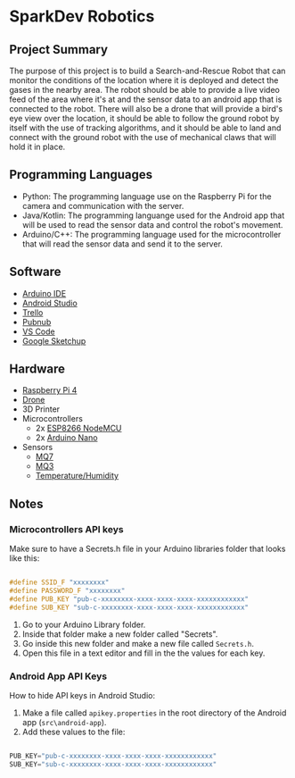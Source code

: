# SparkDev Robotics

<!--- 
## Team

**Lead:** [Fernando Barranco](https://github.com/FJBarranco)\
**Co-lead:** [Franklin Abreu](https://github.com/frahz)\
**Team-Member:** [John Marcial](https://github.com/Junzino)\
**Team-member:** [Militza Mercado-Rogers](https://github.com/MilRog)\
**Team-Member:** Anthony Velazquez\
**Team-Member:** [Javier Fernandez](https://github.com/theogcrafted)\
**Team-Member:** Natalie Rodriguez\
**Team-Member:** Kyle Reynolds\
**Team-Member:** Eloy Beaucejor
-->

## Project Summary

The purpose of this project is to build a Search-and-Rescue Robot that can monitor the conditions of the location where it is deployed and detect the gases in the nearby area. The robot should be able to provide a live video feed of the area where it's at and the sensor data to an android app that is connected to the robot. There will also be a drone that will provide a bird's eye view over the location, it should be able to follow the ground robot by itself with the use of tracking algorithms, and it should be able to land and connect with the ground robot with the use of mechanical claws that will hold it in place.

## Programming Languages

* Python: The programming language use on the Raspberry Pi for the camera and communication with the server.
* Java/Kotlin: The programming languange used for the Android app that will be used to read the sensor data and control the robot's movement.
* Arduino/C++: The programming language used for the microcontroller that will read the sensor data and send it to the server.

## Software

* [Arduino IDE](https://www.arduino.cc/en/software)
* [Android Studio](https://developer.android.com/studio)
* [Trello](https://trello.com/)
* [Pubnub](https://www.pubnub.com/)
* [VS Code](https://code.visualstudio.com/)
* [Google Sketchup](https://www.sketchup.com/)

## Hardware

* [Raspberry Pi 4](https://www.raspberrypi.org/products/raspberry-pi-4-model-b/)
* [Drone](https://www.contixo.com/f30-drone)
* 3D Printer
* Microcontrollers
  * 2x [ESP8266 NodeMCU](https://www.amazon.com/HiLetgo-Internet-Development-Wireless-Micropython/dp/B010O1G1ES)
  * 2x [Arduino Nano](https://www.theengineeringprojects.com/2018/06/introduction-to-arduino-nano.html)
* Sensors
  * [MQ7](https://www.sparkfun.com/products/9403)
  * [MQ3](https://wiki.seeedstudio.com/Grove-Gas_Sensor-MQ3/)
  * [Temperature/Humidity](https://wiki.seeedstudio.com/Grove-TemperatureAndHumidity_Sensor/)

## Notes

### Microcontrollers API keys

Make sure to have a Secrets.h file in your Arduino libraries folder that looks like this:

```c

#define SSID_F "xxxxxxxx"
#define PASSWORD_F "xxxxxxxx"
#define PUB_KEY "pub-c-xxxxxxxx-xxxx-xxxx-xxxx-xxxxxxxxxxxx"
#define SUB_KEY "sub-c-xxxxxxxx-xxxx-xxxx-xxxx-xxxxxxxxxxxx"

```

1. Go to your Arduino Library folder.
2. Inside that folder make a new folder called "Secrets".
3. Go inside this new folder and make a new file called ```Secrets.h```.
4. Open this file in a text editor and fill in the the values for each key.

### Android App API Keys

How to hide API keys in Android Studio:

1. Make a file called ```apikey.properties``` in the root directory of the Android app (```src\android-app```).
2. Add these values to the file:

```c

PUB_KEY="pub-c-xxxxxxxx-xxxx-xxxx-xxxx-xxxxxxxxxxxx"
SUB_KEY="sub-c-xxxxxxxx-xxxx-xxxx-xxxx-xxxxxxxxxxxx"

```
